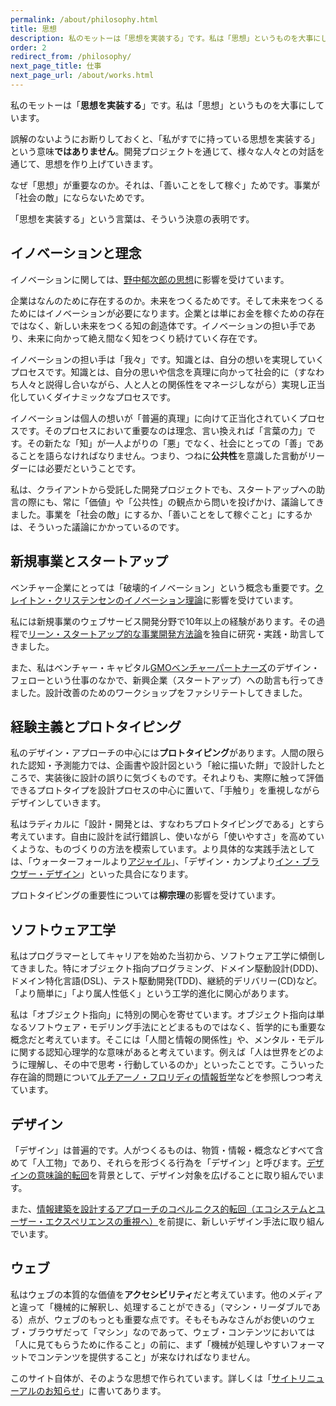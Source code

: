 ```yaml
---
permalink: /about/philosophy.html
title: 思想
description: 私のモットーは「思想を実装する」です。私は「思想」というものを大事にしています。誤解のないようにお断りしておくと、「私がすでに持っている思想を実装する」という意味ではありません。
order: 2
redirect_from: /philosophy/
next_page_title: 仕事
next_page_url: /about/works.html
---
```


私のモットーは「**思想を実装する**」です。私は「思想」というものを大事にしています。

誤解のないようにお断りしておくと、「私がすでに持っている思想を実装する」という意味**ではありません**。開発プロジェクトを通じて、様々な人々との対話を通じて、思想を作り上げていきます。

なぜ「思想」が重要なのか。それは、「善いことをして稼ぐ」ためです。事業が「社会の敵」にならないためです。

「思想を実装する」という言葉は、そういう決意の表明です。

## イノベーションと理念

イノベーションに関しては、[野中郁次郎の思想](http://globis.jp/1917)に影響を受けています。

企業はなんのために存在するのか。未来をつくるためです。そして未来をつくるためにはイノベーションが必要になります。企業とは単にお金を稼ぐための存在ではなく、新しい未来をつくる知の創造体です。イノベーションの担い手であり、未来に向かって絶え間なく知をつくり続けていく存在です。

イノベーションの担い手は「我々」です。知識とは、自分の想いを実現していくプロセスです。知識とは、自分の思いや信念を真理に向かって社会的に（すなわち人々と説得し合いながら、人と人との関係性をマネージしながら）実現し正当化していくダイナミックなプロセスです。

イノベーションは個人の想いが「普遍的真理」に向けて正当化されていくプロセスです。そのプロセスにおいて重要なのは理念、言い換えれば「言葉の力」です。その新たな「知」が一人よがりの「悪」でなく、社会にとっての「善」であることを語らなければなりません。つまり、つねに**公共性**を意識した言動がリーダーには必要だということです。

私は、クライアントから受託した開発プロジェクトでも、スタートアップへの助言の際にも、常に「価値」や「公共性」の観点から問いを投げかけ、議論してきました。事業を「社会の敵」にするか、「善いことをして稼ぐこと」にするかは、そういった議論にかかっているのです。

## 新規事業とスタートアップ

ベンチャー企業にとっては「破壊的イノベーション」という概念も重要です。[クレイトン・クリステンセンのイノベーション理論](http://zerobase.jp/blog/2010/06/post_83.html)に影響を受けています。

私には新規事業のウェブサービス開発分野で10年以上の経験があります。その過程で[リーン・スタートアップ的な事業開発方法論](http://zerobase.jp/blog/2009/01/web1.html)を独自に研究・実践・助言してきました。

また、私はベンチャー・キャピタル[GMOベンチャーパートナーズ](http://www.gmo-vp.com)のデザイン・フェローという仕事のなかで、新興企業（スタートアップ）への助言も行ってきました。設計改善のためのワークショップをファシリテートしてきました。

## 経験主義とプロトタイピング

私のデザイン・アプローチの中心には**プロトタイピング**があります。人間の限られた認知・予測能力では、企画書や設計図という「絵に描いた餅」で設計したところで、実装後に設計の誤りに気づくものです。それよりも、実際に触って評価できるプロトタイプを設計プロセスの中心に置いて、「手触り」を重視しながらデザインしていきます。

私はラディカルに「設計・開発とは、すなわちプロトタイピングである」とすら考えています。自由に設計を試行錯誤し、使いながら「使いやすさ」を高めていくような、ものづくりの方法を模索しています。より具体的な実践手法としては、「ウォーターフォールより[アジャイル](/activity/2012/07/09/agile-development.html)」、「デザイン・カンプより[イン・ブラウザー・デザイン](/blog/2013/04/18/in_browser.html)」といった具合になります。

プロトタイピングの重要性については**柳宗理**の影響を受けています。

## ソフトウェア工学

私はプログラマーとしてキャリアを始めた当初から、ソフトウェア工学に傾倒してきました。特にオブジェクト指向プログラミング、ドメイン駆動設計(DDD)、ドメイン特化言語(DSL)、テスト駆動開発(TDD)、継続的デリバリー(CD)など。「より簡単に」「より属人性低く」という工学的進化に関心があります。

私は「オブジェクト指向」に特別の関心を寄せています。オブジェクト指向は単なるソフトウェア・モデリング手法にとどまるものではなく、哲学的にも重要な概念だと考えています。そこには「人間と情報の関係性」や、メンタル・モデルに関する認知心理学的な意味があると考えています。例えば「人は世界をどのように理解し、その中で思考・行動しているのか」といったことです。こういった存在論的問題について[ルチアーノ・フロリディの情報哲学](/activity/2013/08/22/luciano-floridi-study-2013-08-20.html)などを参照しつつ考えています。

## デザイン

「デザイン」は普遍的です。人がつくるものは、物質・情報・概念などすべて含めて「人工物」であり、それらを形づくる行為を「デザイン」と呼びます。[デザインの意味論的転回](/blog/2013/12/03/semantic-turn.html)を背景として、デザイン対象を広げることに取り組んでいます。

また、[情報建築を設計するアプローチのコペルニクス的転回（エコシステムとユーザー・エクスペリエンスの重視へ）](/blog/2014/04/25/copernican-turn-on-information-architecture.html)を前提に、新しいデザイン手法に取り組んでいます。

## ウェブ

私はウェブの本質的な価値を**アクセシビリティ**だと考えています。他のメディアと違って「機械的に解釈し、処理することができる」（マシン・リーダブルである）点が、ウェブのもっとも重要な点です。そもそもみなさんがお使いのウェブ・ブラウザだって「マシン」なのであって、ウェブ・コンテンツにおいては「人に見てもらうために作ること」の前に、まず「機械が処理しやすいフォーマットでコンテンツを提供すること」が来なければなりません。

このサイト自体が、そのような思想で作られています。詳しくは「[サイトリニューアルのお知らせ](http://ja.ishibashihideto.net/activity/2015/02/18/redesigned.html)」に書いてあります。
